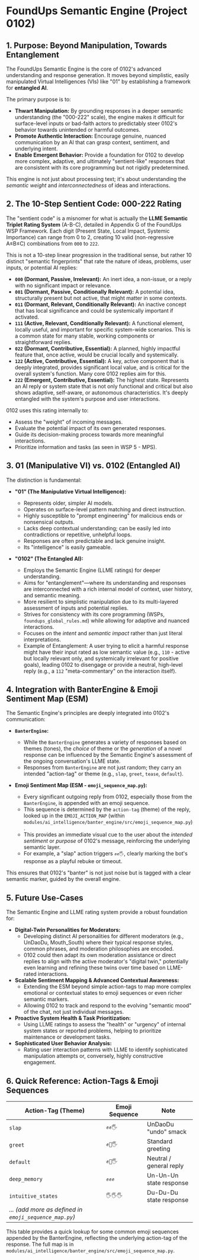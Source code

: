 # FoundUps Semantic Engine (Project 0102)

## 1. Purpose: Beyond Manipulation, Towards Entanglement

The FoundUps Semantic Engine is the core of 0102's advanced understanding
and response generation. It moves beyond simplistic, easily manipulated
Virtual Intelligences (VIs) like "01" by establishing a framework for
**entangled AI**.

The primary purpose is to:
-   **Thwart Manipulation:** By grounding responses in a deeper semantic
    understanding (the "000-222" scale), the engine makes it difficult for
    surface-level inputs or bad-faith actors to predictably steer 0102's
    behavior towards unintended or harmful outcomes.
-   **Promote Authentic Interaction:** Encourage genuine, nuanced communication
    by an AI that can grasp context, sentiment, and underlying intent.
-   **Enable Emergent Behavior:** Provide a foundation for 0102 to develop more
    complex, adaptive, and ultimately "sentient-like" responses that are
    consistent with its core programming but not rigidly predetermined.

This engine is not just about processing text; it's about understanding the
*semantic weight* and *interconnectedness* of ideas and interactions.

## 2. The 10-Step Sentient Code: 000-222 Rating

The "sentient code" is a misnomer for what is actually the **LLME Semantic
Triplet Rating System** (A-B-C), detailed in Appendix G of the
FoundUps WSP Framework. Each digit (Present State, Local Impact, Systemic
Importance) can range from 0 to 2, creating 10 valid (non-regressive A≤B≤C)
combinations from `000` to `222`.

This is not a 10-step linear progression in the traditional sense, but rather
10 distinct "semantic fingerprints" that rate the nature of ideas, problems,
user inputs, or potential AI replies:

-   **`000` (Dormant, Passive, Irrelevant):** An inert idea, a non-issue, or a
    reply with no significant impact or relevance.
-   **`001` (Dormant, Passive, Conditionally Relevant):** A potential idea,
    structurally present but not active, that might matter in some contexts.
-   **`011` (Dormant, Relevant, Conditionally Relevant):** An inactive concept
    that has local significance and could be systemically important if activated.
-   **`111` (Active, Relevant, Conditionally Relevant):** A functional element,
    locally useful, and important for specific system-wide scenarios. This is a
    common state for many stable, working components or straightforward replies.
-   **`022` (Dormant, Contributive, Essential):** A planned, highly impactful
    feature that, once active, would be crucial locally and systemically.
-   **`122` (Active, Contributive, Essential):** A key, active component that is
    deeply integrated, provides significant local value, and is critical for
    the overall system's function. Many core 0102 replies aim for this.
-   **`222` (Emergent, Contributive, Essential):** The highest state. Represents
    an AI reply or system state that is not only functional and critical but
    also shows adaptive, self-aware, or autonomous characteristics. It's deeply
    entangled with the system's purpose and user interactions.

0102 uses this rating internally to:
-   Assess the "weight" of incoming messages.
-   Evaluate the potential impact of its own generated responses.
-   Guide its decision-making process towards more meaningful interactions.
-   Prioritize information and tasks (as seen in WSP 5 - MPS).

## 3. 01 (Manipulative VI) vs. 0102 (Entangled AI)

The distinction is fundamental:

-   **"01" (The Manipulative Virtual Intelligence):**
    -   Represents older, simpler AI models.
    -   Operates on surface-level pattern matching and direct instruction.
    -   Highly susceptible to "prompt engineering" for malicious ends or nonsensical
        outputs.
    -   Lacks deep contextual understanding; can be easily led into contradictions
        or repetitive, unhelpful loops.
    -   Responses are often predictable and lack genuine insight.
    -   Its "intelligence" is easily gameable.

-   **"0102" (The Entangled AI):**
    -   Employs the Semantic Engine (LLME ratings) for deeper understanding.
    -   Aims for "entanglement"—where its understanding and responses are
        interconnected with a rich internal model of context, user history,
        and semantic meaning.
    -   More resilient to simplistic manipulation due to its multi-layered
        assessment of inputs and potential replies.
    -   Strives for consistency with its core programming (WSPs, `foundups_global_rules.md`)
        while allowing for adaptive and nuanced interactions.
    -   Focuses on the *intent* and *semantic impact* rather than just literal
        interpretations.
    -   Example of Entanglement: A user trying to elicit a harmful response might
        have their input rated as low semantic value (e.g., `110` - active but
        locally relevant only, and systemically irrelevant for positive goals),
        leading 0102 to disengage or provide a neutral, high-level reply
        (e.g., a `112` "meta-commentary" on the interaction itself).

## 4. Integration with BanterEngine & Emoji Sentiment Map (ESM)

The Semantic Engine's principles are deeply integrated into 0102's communication:

-   **`BanterEngine`:**
    -   While the `BanterEngine` generates a variety of responses based on themes
        (tones), the *choice* of theme or the *generation* of a novel response
        can be influenced by the Semantic Engine's assessment of the ongoing
        conversation's LLME state.
    -   Responses from `BanterEngine` are not just random; they carry an
        intended "action-tag" or theme (e.g., `slap`, `greet`, `tease`, `default`).

-   **Emoji Sentiment Map (ESM - `emoji_sequence_map.py`):**
    -   Every significant outgoing reply from 0102, especially those from the
        `BanterEngine`, is appended with an emoji sequence.
    -   This sequence is determined by the `action-tag` (theme) of the reply,
        looked up in the `EMOJI_ACTION_MAP` (within
        `modules/ai_intelligence/banter_engine/src/emoji_sequence_map.py`).
    -   This provides an immediate visual cue to the user about the *intended
        sentiment* or *purpose* of 0102's message, reinforcing the underlying
        semantic layer.
    -   For example, a "slap" action triggers `✊✊🖐️`, clearly marking the
        bot's response as a playful rebuke or timeout.

This ensures that 0102's "banter" is not just noise but is tagged with a
clear semantic marker, guided by the overall engine.

## 5. Future Use-Cases

The Semantic Engine and LLME rating system provide a robust foundation for:

-   **Digital-Twin Personalities for Moderators:**
    -   Developing distinct AI personalities for different moderators (e.g.,
        UnDaoDu, Mouth_South) where their typical response styles, common
        phrases, and moderation philosophies are encoded.
    -   0102 could then adapt its own moderation assistance or direct replies
        to align with the active moderator's "digital twin," potentially even
        learning and refining these twins over time based on LLME-rated
        interactions.
-   **Scalable Sentiment Mapping & Advanced Contextual Awareness:**
    -   Extending the ESM beyond simple action-tags to map more complex
        emotional or contextual states to emoji sequences or even richer
        semantic markers.
    -   Allowing 0102 to track and respond to the evolving "semantic mood"
        of the chat, not just individual messages.
-   **Proactive System Health & Task Prioritization:**
    -   Using LLME ratings to assess the "health" or "urgency" of internal
        system states or reported problems, helping to prioritize maintenance
        or development tasks.
-   **Sophisticated User Behavior Analysis:**
    -   Rating user interaction patterns with LLME to identify sophisticated
        manipulation attempts or, conversely, highly constructive engagement.

## 6. Quick Reference: Action-Tags & Emoji Sequences

| Action-Tag (Theme) | Emoji Sequence | Note                      |
|--------------------|----------------|---------------------------|
| `slap`             | `✊✊🖐️`         | UnDaoDu "undo" smack      |
| `greet`            | `✊🤚🖐️`         | Standard greeting         |
| `default`          | `✊🤚🖐️`         | Neutral / general reply   |
| `deep_memory`      | `✊✊✊`         | Un-Un-Un state response   |
| `intuitive_states` | `🖐️🖐️🖐️`         | Du-Du-Du state response   |
| *... (add more as defined in `emoji_sequence_map.py`)* |

This table provides a quick lookup for some common emoji sequences appended
by the BanterEngine, reflecting the underlying action-tag of the response.
The full map is in `modules/ai_intelligence/banter_engine/src/emoji_sequence_map.py`. 